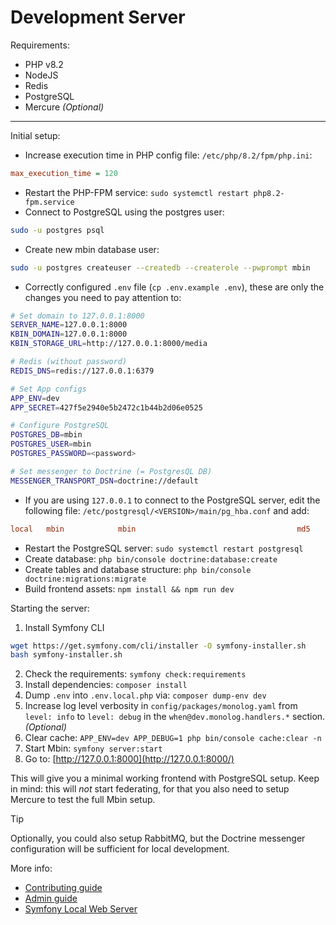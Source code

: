 # Development Server

Requirements:

- PHP v8.2
- NodeJS
- Redis
- PostgreSQL
- Mercure _(Optional)_

---

Initial setup:

- Increase execution time in PHP config file: `/etc/php/8.2/fpm/php.ini`:

```ini
max_execution_time = 120
```

- Restart the PHP-FPM service: `sudo systemctl restart php8.2-fpm.service`
- Connect to PostgreSQL using the postgres user:

```bash
sudo -u postgres psql
```

- Create new mbin database user:

```bash
sudo -u postgres createuser --createdb --createrole --pwprompt mbin
```

- Correctly configured `.env` file (`cp .env.example .env`), these are only the changes you need to pay attention to:

```sh
# Set domain to 127.0.0.1:8000
SERVER_NAME=127.0.0.1:8000
KBIN_DOMAIN=127.0.0.1:8000
KBIN_STORAGE_URL=http://127.0.0.1:8000/media

# Redis (without password)
REDIS_DNS=redis://127.0.0.1:6379

# Set App configs
APP_ENV=dev
APP_SECRET=427f5e2940e5b2472c1b44b2d06e0525

# Configure PostgreSQL
POSTGRES_DB=mbin
POSTGRES_USER=mbin
POSTGRES_PASSWORD=<password>

# Set messenger to Doctrine (= PostgresQL DB)
MESSENGER_TRANSPORT_DSN=doctrine://default
```

- If you are using `127.0.0.1` to connect to the PostgreSQL server, edit the following file: `/etc/postgresql/<VERSION>/main/pg_hba.conf` and add:

```conf
local   mbin            mbin                                    md5
```

- Restart the PostgreSQL server: `sudo systemctl restart postgresql`
- Create database: `php bin/console doctrine:database:create`
- Create tables and database structure: `php bin/console doctrine:migrations:migrate`
- Build frontend assets: `npm install && npm run dev`

Starting the server:

1. Install Symfony CLI

```sh
wget https://get.symfony.com/cli/installer -O symfony-installer.sh
bash symfony-installer.sh
```

2. Check the requirements: `symfony check:requirements`
3. Install dependencies: `composer install`
4. Dump `.env` into `.env.local.php` via: `composer dump-env dev`
5. Increase log level verbosity in `config/packages/monolog.yaml`
   from `level: info` to `level: debug` in the `when@dev.monolog.handlers.*` section. _(Optional)_
6. Clear cache: `APP_ENV=dev APP_DEBUG=1 php bin/console cache:clear -n`
7. Start Mbin: `symfony server:start`
8. Go to: [http://127.0.0.1:8000](http://127.0.0.1:8000/)

This will give you a minimal working frontend with PostgreSQL setup. Keep in mind: this will _not_ start federating, for that you also need to setup Mercure to test the full Mbin setup.

> [!TIP]
> Optionally, you could also setup RabbitMQ, but the Doctrine messenger configuration will be sufficient for local development.

More info:
- [Contributing guide](./README.md)
- [Admin guide](../02-admin/README.md)
- [Symfony Local Web Server](https://symfony.com/doc/current/setup/symfony_server.html)

